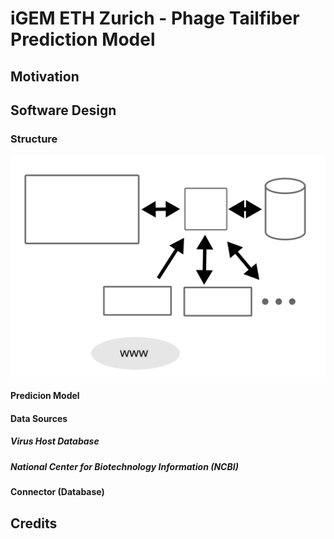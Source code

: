 # iGEM ETH Zurich - Phage Tailfiber Prediction Model

## Motivation

## Software Design

### Structure
<img src="software-structure.svg" alt="Software Structure" width="800" style="display: block; margin-left: auto; margin-right: auto;"/>

#### Predicion Model
#### Data Sources
##### Virus Host Database
##### National Center for Biotechnology Information (NCBI) 
#### Connector (Database)

## Credits
